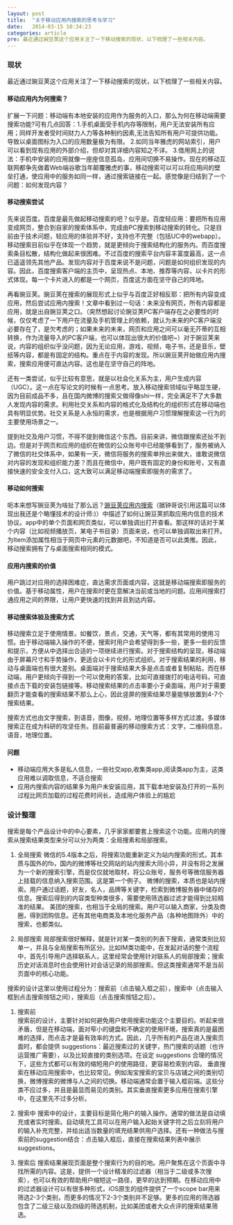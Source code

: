 ```yaml
---
layout: post
title:  "关于移动应用内搜索的思考与学习"
date:   2014-03-15 10:34:23
categories: article
pre: 最近通过豌豆荚这个应用关注了一下移动搜索的现状，以下梳理了一些相关内容。
---
```


### 现状

最近通过豌豆荚这个应用关注了一下移动搜索的现状，以下梳理了一些相关内容。

#### 移动应用内为何搜索？

扩展一下问题：移动端有本地安装的应用作为服务的入口，那么为何在移动端需要搜索功能?可有几点回答：1.手机桌面受手机内存等限制，用户无法安装所有应用；同样开发者受时间财力人力等各种制约因素,无法告知所有用户可提供功能。导致以桌面图标为入口的应用数量极为有限。 2.如同当年雅虎的网站索引，用户可以看到现有应用的外部介绍，但却对其详细内容知之不详。 3.借用网上的说法：手机中安装的应用就像一座座信息孤岛，应用间切换不易操作。现在的移动互联网都争先做着Web端谷歌当年颠覆雅虎的事，移动搜索可以可以将应用间的壁垒打通，使应用中的服务如同一样，通过搜索链接在一起。感觉像是归结到了一个问题：如何发现内容？

#### 移动搜索尝试

先来说百度。百度是最先做起移动搜索的吧？似乎是。百度轻应用：要把所有应用变成网页，整合到自家的搜索体系中，完成由PC搜索到移动搜索的转化。只是目前由于技术问题，轻应用的体验并不好，支持也不完整（包括UC中的webapp）。移动搜索目前似乎在体现一个趋势，就是更倾向于搜索结构化的服务内。而百度搜索条目松散，结构化做起来很困难。不过百度的搜索平台内容丰富度最高，这一点已遥遥领先其他产品。发现内容对于百度来说不是问题，问题是如何组织发现的内容。因此，百度搜索客户端的主页中，呈现热点、本地、推荐等内容，以卡片的形式体现。每一个卡片进入的都是一个网页，百度这方面在坚守自己的阵地。

再看豌豆荚。豌豆荚在搜索的展现形式上似乎与百度正好相反耶：把所有内容变成应用，然后尝试应用内搜索！文章中看到过一句话：未来没有网页，所有内容都是应用，就是出自豌豆荚之口。（突然想起讨论豌豆荚PC客户端存在之必要性的时候，仅仅考虑了一下用户在流量及手机管理上的依赖，就认为未来的PC客户端没必要存在了，是欠考虑的；如果未来的未来，网页和应用之间可以毫无芥蒂的互相转换，作为流量导入的PC客户端，也可以体现出很大的价值吧~）对于豌豆荚来说，内容的组织似乎没问题，因为无论应用，游戏，视频，电子书，还是音乐，壁纸等内容，都是有固定的结构。重点在于内容的发现。所以豌豆荚开始做应用内搜索，搜索应用便可直达内容。这也是在坚守自己的阵地。

还有一类尝试，似乎比较有意思，就是以社会化关系为主，用户生成内容（UGC）。这一点在写论文的时候有一点思考。放入移动搜索领域似乎略显生硬，因为目前成品不多，且在国内微博的搜索又做得像shi一样，完全满足不了大多数人发现内容的需求。利用社交关系和内容的格式化及结构化的组织形式在移动端也具有明显优势。社交关系是人永恒的需求，也是根据用户习惯理解搜索这一行为的主要使用场景之一。

提到社交及用户习惯，不得不提到微信这个东西。目前来讲，微信跟搜索还扯不到边。但是对于网页和应用的组织在微信的公众账号中已经能够看到了，服务被纳入了微信的社交体系中，如果有一天，微信将服务的搜索单拎出来做大，谁敢说微信对内容的发现和组织能力差？而且在微信中，用户既有固定的身份和账号，又有直接快速的安全支付入口，这大致可以满足移动端搜索即服务的需求了。

#### 移动如何搜索

呃本来想写豌豆荚为啥扯了那么远？[豌豆荚应用内搜索](http://developer.wandoujia.com/search/details/)（据钟哥说引用这篇可以体现出我还是个略懂技术的设计师:)）中描述了如何让豌豆荚抓取应用内信息的技术协议。app中的单个页面和网页类似，可以单独调出打开查看。那这样的话对于某个内容（比如视频播放页，某电子书目录）页面来说，也可以单独调取出来打开。为Item添加属性相当于网页中元素的元数据吧，不知道是否可以此类推。因此，移动搜索拥有了与桌面搜索相同的模式。

#### 应用内搜索的价值

用户跳过对应用的选择困难症，直达需求页面或内容，这就是移动端搜索即服务的价值。基于移动属性，用户在搜索时更在意解决当前或当地的问题。应用间搜索打通应用之间的界限，让用户更快速的找到并且到达内容。

#### 移动搜索体验及搜索方式

移动搜索立足于使用情景。如餐饮，景点，交通，天气等，都有其常用的使用习惯。由于移动端输入操作的不便，搜索时用户会希望得到多一些，更多一些的反馈和提示，方便从中选择出合适的一项继续进行搜索。对于搜索结构的呈现，移动端由于屏幕尺寸和手势操作，更适合以卡片化的形式组织。对于搜索结果的利用，移动与桌面端也有很大差别。桌面端对于搜索结果大多是点击或者复制粘贴，而在移动端，用户更倾向于得到一个可以使用的答案，比如可直接拨打的电话号码，可直接点击下载的安装包链接等。移动搜索结果的点击率要小于桌面端，用户对于需要翻页才能查看的搜索结果不那么上心，因此竖屏的搜索结果尽量能够放置到4-7个搜索结果。

搜索方式也由文字搜索，到语音，图像，视频，地理位置等多样方式过渡。多媒体搜索正在成为科研的攻坚任务。目前最普遍的移动搜索方式：文字，二维码信息，语音，地理位置。

#### 问题

  - 移动端应用大多是私人信息，一些社交app,收集类app,阅读类app为主，这类应用难以调取信息，不适合搜索
  - 应用内搜索内容的结果多为用户未安装应用，其下载本地安装及打开的一系列过程比网页加载的过程花费时间长，造成用户体验上的尴尬
  
  
### 设计整理

搜索是每个产品设计中的中心要素，几乎家家都要套上搜索这个功能。应用内的搜索从搜索结果类型来分可以分为两类：全局搜素和局部搜索。

1. 全局搜索
微信的5.4版本之后，将搜索功能重新定义为站内搜索的形式，其本质与国外的fb，国内的微博等社交网站的站内搜索大同小异，并没有将之发展为一个新的搜索引擎，而是仅仅就地取材，将公众账号，服务号等微信服务器上挂载的信息纳入搜索范围。这是第一个例子。
微博的搜索，本质也是站内搜索。用户通过话题，好友，名人，品牌等关键字，检索到微博服务器中储存的信息。搜索后得到的内容类型种类很多，需要使用筛选器过滤才能得到比较精准的结果。
美团的搜索，也相当于全局的搜索。用户可以输入商家，分类及商圈，得到团购信息。还有其他电商类及本地化服务产品（各种地图除外）中的搜索，也都类似。

2. 局部搜索
局部搜索很好解释，就是针对某一类别的列表下搜索，通常类别比较单一，并且与全局搜索有所区分。比如IM类功能中，在发起对话的整个流程中，首先引导用户选择联系人，这里经常会使用针对联系人的局部搜索；搜索历史对话消息时也会使用针对会话记录的局部搜索。但这类搜索通常不是当前页面中的核心功能。


搜索的设计这里以使用过程分为：搜索前（点击输入框之前），搜索中（点击输入框到点击搜索按钮之间），搜索后（点击搜索按钮之后）。

1. 搜索前	
搜索前的设计，主要针对如何避免用户使用搜索功能这个主要目的。听起来很矛盾，但是在移动端，面对窄小的键盘和不确定的使用环境，搜索真的是最困难的选择，而点击才是最有效率的方式。因此，几乎所有的产品在进入搜索页面时，都会提供 suggestions：最近搜索过的关键字，热门搜索的话题（也许运营推广需要），以及比较直接的类别选项。在设定 suggestions 合理的情况下，这些方式都可以有效的缩短用户的使用路径，更容易检索到内容。
垂直搜索在移动应用搜索中，也比较常见。例如淘宝搜索的宝贝与店铺之间的类别切换，微博搜索的微博与人之间的切换。移动端通常会置于输入框前端。这些分类不应过多，并且是最显而易见的类别。其实垂直搜索更多应用在搜索引擎中，在这里先不过多分析。

2. 搜索中
搜索中的设计，主要目标是简化用户的输入操作。通常的做法是自动填充或者实时搜索。自动填充工具可以在用户输入起始关键字符之后立刻将用户的输入补充完整，并给出适当数量的填充结果供用户选择。还有一种做法与搜索前的suggestion结合：点击输入框后，直接在搜索结果列表中展示 suggestions。

3. 搜索后
搜索结果展现页面是整个搜索行为的目的地。用户聚焦在这个页面中寻找所需的内容。这是，提供一个设计精准的过滤器（相当于二级或多次搜索），也可以有效的帮助用户缩短这一路径，更早的达到预期。在移动应用中的过滤器设计可以有很多种形式，iOS原生的组件提供了一个scope bar用来筛选2-3个类别，而更多的情况下2-3个类别并不足够。更多的应用的筛选器包含了二级三级以及四级的筛选机制，比如美团或者大众点评的搜索结果筛选。

